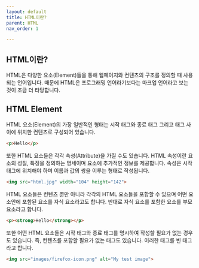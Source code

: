 ```yaml
---
layout: default
title: HTML이란?
parent: HTML
nav_order: 1

---
```

## HTML이란?

HTML은 다양한 요소(Element)들을 통해 웹페이지와 컨텐츠의 구조를 정의할 때 사용되는 언어입니다. 때문에 HTML은 프로그래밍 언어라기보다는 마크업 언어라고 보는 것이 조금 더 타당합니다. 

## HTML Element

HTML 요소(Element)의 가장 일반적인 형태는 시작 태그와 종료 태그 그리고 태그 사이에 위치한 컨텐츠로 구성되어 있습니다. 

```html
<p>Hello</p>
```

또한 HTML 요소들은 각각 속성(Attribute)을 가질 수도 있습니다. HTML 속성이란 요소의 성질, 특징을 정의하는 명세이며 요소에 추가적인 정보를 제공합니다. 속성은 시작 태그에 위치해야 하며 이름과 값의 쌍을 이루는 형태로 작성됩니다.

```html
<img src="html.jpg" width="104" height="142">
```

HTML 요소들은 컨텐츠 뿐만 아니라 각각의 HTML 요소들을 포함할 수 있으며 어떤 요소안에 포함된 요소를 자식 요소라고도 합니다. 반대로 자식 요소를 포함한 요소를 부모 요소라고 합니다.

```html
<p><strong>Hello</strong></p>
```

또한 어떤 HTML 요소들은 시작 태그와 종료 태그를 명시하여 작성할 필요가 없는 경우도 있습니다. 즉, 컨텐츠를 포함할 필요가 없는 태그도 있습니다. 이러한 태그를 빈 태그라고 합니다.

```html
<img src="images/firefox-icon.png" alt="My test image">
```